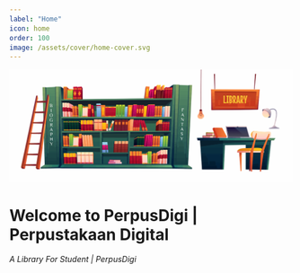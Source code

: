 ```yaml
---
label: "Home"
icon: home
order: 100
image: /assets/cover/home-cover.svg
---
```

![](/assets/cover/home-cover.svg)

# Welcome to PerpusDigi | Perpustakaan Digital

<i>A Library For Student | PerpusDigi</i>